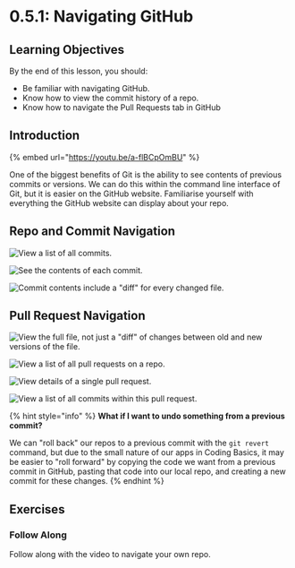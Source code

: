# 0.5.1: Navigating GitHub

## Learning Objectives

By the end of this lesson, you should:

- Be familiar with navigating GitHub.
- Know how to view the commit history of a repo.
- Know how to navigate the Pull Requests tab in GitHub

## Introduction

{% embed url="https://youtu.be/a-flBCpOmBU" %}

One of the biggest benefits of Git is the ability to see contents of previous commits or versions. We can do this within the command line interface of Git, but it is easier on the GitHub website. Familiarise yourself with everything the GitHub website can display about your repo.

## Repo and Commit Navigation

![View a list of all commits.](../../0-foundations/.gitbook/assets/screen-shot-2020-09-22-at-9.09.22-pm.png)

![See the contents of each commit.](../../0-foundations/.gitbook/assets/screen-shot-2020-09-22-at-9.11.32-pm.png)

![Commit contents include a "diff" for every changed file.](../../0-foundations/.gitbook/assets/screen-shot-2020-09-22-at-9.12.10-pm.png)

## Pull Request Navigation

![View the full file, not just a "diff" of changes between old and new versions of the file.](../../0-foundations/.gitbook/assets/screen-shot-2020-09-22-at-9.14.16-pm.png)

![View a list of all pull requests on a repo.](../../0-foundations/.gitbook/assets/screen-shot-2020-09-22-at-9.15.17-pm.png)

![View details of a single pull request.](../../0-foundations/.gitbook/assets/screen-shot-2020-09-22-at-9.16.06-pm.png)

![View a list of all commits within this pull request.](../../0-foundations/.gitbook/assets/screen-shot-2020-09-22-at-9.18.14-pm.png)

{% hint style="info" %}
**What if I want to undo something from a previous commit?**

We can "roll back" our repos to a previous commit with the `git revert` command, but due to the small nature of our apps in Coding Basics, it may be easier to "roll forward" by copying the code we want from a previous commit in GitHub, pasting that code into our local repo, and creating a new commit for these changes.
{% endhint %}

## Exercises

### Follow Along

Follow along with the video to navigate your own repo.
